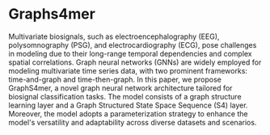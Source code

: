 # Graphs4mer

Multivariate biosignals, such as electroencephalography (EEG), polysomnography (PSG), and electrocardiography (ECG), pose challenges in modeling due to their long-range temporal dependencies and complex spatial correlations. Graph neural networks (GNNs) are widely employed for modeling multivariate time series data, with two prominent frameworks: time-and-graph and time-then-graph. In this paper, we propose GraphS4mer, a novel graph neural network architecture tailored for biosignal classification tasks. The model consists of a graph structure learning layer and a Graph Structured State Space Sequence (S4) layer. Moreover, the model adopts a parameterization strategy to enhance the model's versatility and adaptability across diverse datasets and scenarios.
